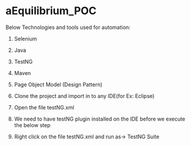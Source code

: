 # aEquilibrium_POC

Below Technologies and tools used for automation:

1. Selenium
2. Java
3. TestNG
4. Maven
5. Page Object Model (Design Pattern)

1. Clone the project and import in to any IDE(for Ex: Eclipse)
2. Open the file testNG.xml 
3. We need to have testNG plugin installed on the IDE before we execute the below step
4. Right click on the file testNG.xml and run as-> TestNG Suite

